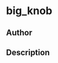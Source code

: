 # big_knob

## Author

<!-- Insert Your Name Here -->

## Description

<!-- Describe your example here -->
